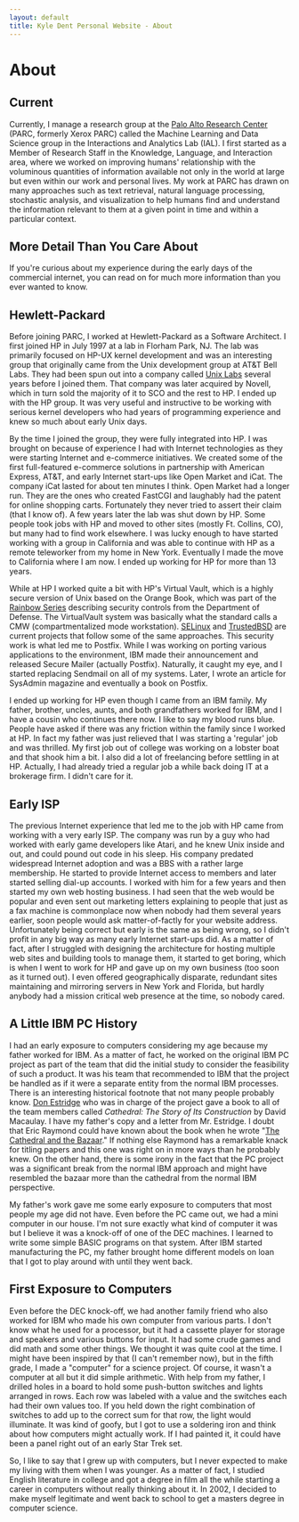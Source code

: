 ```yaml
---
layout: default
title: Kyle Dent Personal Website - About
---
```


# About

<h2>Current</h2>
<p>
Currently, I manage a research group at the <a href="http://www.parc.com/">Palo
Alto Research Center</a> (PARC, formerly Xerox PARC) called the Machine
Learning and Data Science group in the Interactions and Analytics Lab (IAL). I
first started as a Member of Research Staff in the Knowledge, Language, and
Interaction area, where we worked on improving humans' relationship with the
voluminous quantities of information available not only in the world at large
but even within our work and personal lives. My work at PARC has drawn on many
approaches such as text retrieval, natural language processing, stochastic
analysis, and visualization to help humans find and understand the information
relevant to them at a given point in time and within a particular context.
</p>

<h2>More Detail Than You Care About</h2>
<p>
If you're curious about my experience during the early days of the commercial
internet, you can read on for much more information than you ever wanted to
know.
</p>

<h2>Hewlett-Packard</h2>
<p>
Before joining PARC, I worked at Hewlett-Packard as a Software
Architect. I first joined HP in July 1997 at a lab in Florham Park,
NJ. The lab was primarily focused on HP-UX kernel development and was
an interesting group that originally came from the Unix development
group at AT&amp;T Bell Labs. They had been spun out into a company
called <a href="http://en.wikipedia.org/wiki/Unix_System_Laboratories">Unix
Labs</a> several years before I joined them.  That company was later
acquired by Novell, which in turn sold the majority of it to SCO and
the rest to HP. I ended up with the HP group. It was very useful and
instructive to be working with serious kernel developers who had years
of programming experience and knew so much about early Unix days.
</p>

<p>
By the time I joined the group, they were fully integrated into HP. I
was brought on because of experience I had with Internet technologies
as they were starting Internet and e-commerce initiatives. We created
some of the first full-featured e-commerce solutions in partnership
with American Express, AT&amp;T, and early Internet start-ups like
Open Market and iCat. The company iCat lasted for about ten minutes I
think. Open Market had a longer run. They are the ones who created
FastCGI and laughably had the patent for online shopping carts.
Fortunately they never tried to assert their claim (that I know of).
A few years later the lab was shut down by HP. Some people took
jobs with HP and moved to other sites (mostly Ft. Collins, CO), but many
had to find work elsewhere. I was lucky enough to have started working
with a group in California and was able to continue with HP as a
remote teleworker from my home in New York. Eventually I made the move
to California where I am now. I ended up working for HP for more than
13 years.
</p>

<p>
While at HP I worked quite a bit with HP's Virtual Vault, which is a highly
secure version of Unix based on the Orange Book, which was part of the <a
href="http://en.wikipedia.org/wiki/Rainbow_Series">Rainbow Series</a>
describing security controls from the Department of Defense. The VirtualVault
system was basically what the standard calls a CMW (compartmentalized mode
workstation). <a
href="http://www.nsa.gov/research/selinux/index.shtml">SELinux</a> and <a
href="http://www.trustedbsd.org/">TrustedBSD</a> are current projects that
follow some of the same approaches.  This security work is what led me to
Postfix. While I was working on porting various applications to the
environment, IBM made their announcement and released Secure Mailer (actually
Postfix). Naturally, it caught my eye, and I started replacing Sendmail on all
of my systems. Later, I wrote an article for SysAdmin magazine and eventually a
book on Postfix.
</p>

<p>
I ended up working for HP even though I came from an IBM family. My father,
brother, uncles, aunts, and both grandfathers worked for IBM, and I have a
cousin who continues there now. I like to say my blood runs blue.  People have
asked if there was any friction within the family since I worked at HP.  In
fact my father was just relieved that I was starting a 'regular' job and was
thrilled. My first job out of college was working on a lobster boat and that
shook him a bit. I also did a lot of freelancing before settling in at HP.
Actually, I had already tried a regular job a while back doing IT at a
brokerage firm. I didn't care for it.
</p>

<h2>Early ISP</h2>
<p>
The previous Internet experience that led me to the job with HP came
from working with a very early ISP. The company was run by a guy who
had worked with early game developers like Atari, and he knew Unix
inside and out, and could pound out code in his sleep. His company
predated widespread Internet adoption and was a BBS with a rather
large membership. He started to provide Internet access to members and
later started selling dial-up accounts. I worked with him for a few years
and then started my own web hosting business. I had seen that the web
would be popular and even sent out marketing letters explaining to
people that just as a fax machine is commonplace now when nobody had
them several years earlier, soon people would ask matter-of-factly for
your website address. Unfortunately being correct but early is the
same as being wrong, so I didn't profit in any big way as many early
Internet start-ups did. As a matter of fact, after I struggled with
designing the architecture for hosting multiple web sites and building
tools to manage them, it started to get boring, which is when I went
to work for HP and gave up on my own business (too soon as it turned
out). I even offered geographically disparate, redundant sites
maintaining and mirroring servers in New York and Florida, but
hardly anybody had a mission critical web presence at the time, so
nobody cared.
</p>

<h2>A Little IBM PC History</h2>
<p>
I had an early exposure to computers considering my age because my father
worked for IBM. As a matter of fact, he worked on the original IBM PC project
as part of the team that did the initial study to consider the feasibility of
such a product. It was his team that recommended to IBM that the project be
handled as if it were a separate entity from the normal IBM processes. There is
an interesting historical footnote that not many people probably know.  <a
href="http://en.wikipedia.org/wiki/Philip_Don_Estridge">Don Estridge</a> who
was in charge of the project gave a book to all of the team members called
<cite>Cathedral: The Story of Its Construction</cite> by David Macaulay. I have
my father's copy and a letter from Mr. Estridge.  I doubt that Eric Raymond
could have known about the book when he wrote "<a
href="http://en.wikipedia.org/wiki/The_Cathedral_and_the_Bazaar">The Cathedral
and the Bazaar</a>." If nothing else Raymond has a remarkable knack for titling
papers and this one was right on in more ways than he probably knew. On the
other hand, there is some irony in the fact that the PC project was a
significant break from the normal IBM approach and might have resembled the
bazaar more than the cathedral from the normal IBM perspective.
</p>

<p>
My father's work gave me some early exposure to computers that most
people my age did not have. Even before the PC came out, we had a mini
computer in our house. I'm not sure exactly what kind of computer it
was but I believe it was a knock-off of one of the DEC machines. I
learned to write some simple BASIC programs on that system. After IBM
started manufacturing the PC, my father brought home different models
on loan that I got to play around with until they went back.
</p>

<h2>First Exposure to Computers</h2>
<p>
Even before the DEC knock-off, we had another family friend who also
worked for IBM who made his own computer from various parts. I don't
know what he used for a processor, but it had a cassette player for
storage and speakers and various buttons for input. It had some crude
games and did math and some other things. We thought it was quite cool
at the time. I might have been inspired by that (I can't remember
now), but in the fifth grade, I made a "computer" for a science
project. Of course, it wasn't a computer at all but it did simple
arithmetic. With help from my father, I drilled holes in a board to
hold some push-button switches and lights arranged in rows. Each row
was labeled with a value and the switches each had their own values
too. If you held down the right combination of switches to add up to
the correct sum for that row, the light would illuminate. It was kind
of goofy, but I got to use a soldering iron and think about how
computers might actually work. If I had painted it, it
could have been a panel right out of an early Star Trek set.
</p>

<p>
So, I like to say that I grew up with computers, but I never expected
to make my living with them when I was younger. As a matter of fact, I
studied English literature in college and got a degree in film all the
while starting a career in computers without really thinking about it.
In 2002, I decided to make myself legitimate and went back to school
to get a masters degree in computer science.
</p>

